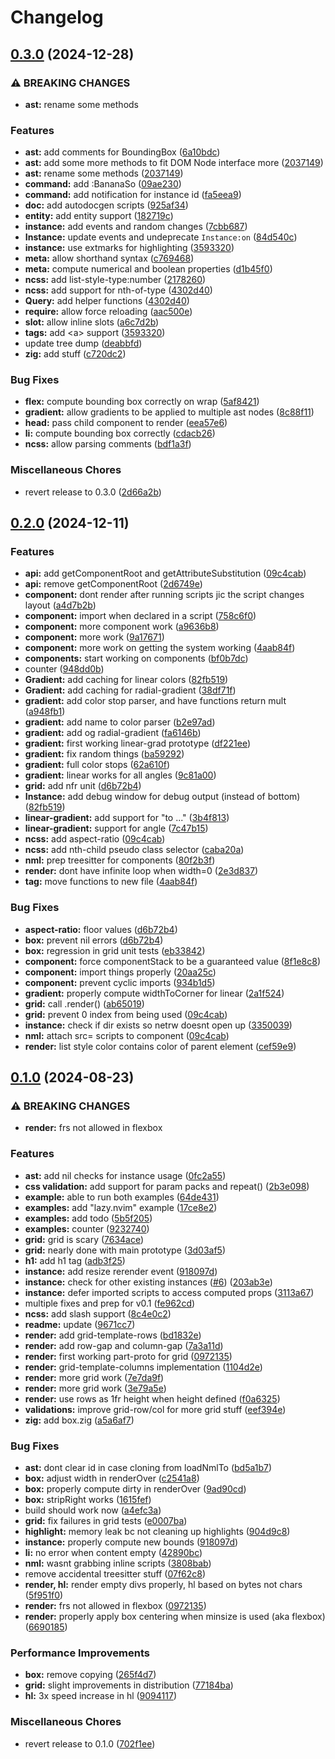 # Changelog

## [0.3.0](https://github.com/CWood-sdf/banana.nvim/compare/v0.2.0...v0.3.0) (2024-12-28)


### ⚠ BREAKING CHANGES

* **ast:** rename some methods

### Features

* **ast:** add comments for BoundingBox ([6a10bdc](https://github.com/CWood-sdf/banana.nvim/commit/6a10bdc384e3a8baa001455caab3385e09ddcf0e))
* **ast:** add some more methods to fit DOM Node interface more ([2037149](https://github.com/CWood-sdf/banana.nvim/commit/2037149f3cc7a08b9864c955f06f9f3ae1fa48c6))
* **ast:** rename some methods ([2037149](https://github.com/CWood-sdf/banana.nvim/commit/2037149f3cc7a08b9864c955f06f9f3ae1fa48c6))
* **command:** add :BananaSo ([09ae230](https://github.com/CWood-sdf/banana.nvim/commit/09ae23024c0ca987bd51d79e27751a2a0ee1688b))
* **command:** add notification for instance id ([fa5eea9](https://github.com/CWood-sdf/banana.nvim/commit/fa5eea992d82e5e7584974727e145a5a6a493a2a))
* **doc:** add autodocgen scripts ([925af34](https://github.com/CWood-sdf/banana.nvim/commit/925af34492c56f6b5679a73159cb1e99be74018d))
* **entity:** add entity support ([182719c](https://github.com/CWood-sdf/banana.nvim/commit/182719c51f1e665c61c94415d72be2cb8c7c20f7))
* **instance:** add events and random changes ([7cbb687](https://github.com/CWood-sdf/banana.nvim/commit/7cbb6879cbca20e8e3f21c2d183fa911a59e601b))
* **Instance:** update events and undeprecate `Instance:on` ([84d540c](https://github.com/CWood-sdf/banana.nvim/commit/84d540cb0a1293462c1d1918e8287054445bb405))
* **instance:** use extmarks for highlighting ([3593320](https://github.com/CWood-sdf/banana.nvim/commit/3593320e5d0141baf80bd6c7299f9553d52f421f))
* **meta:** allow shorthand syntax ([c769468](https://github.com/CWood-sdf/banana.nvim/commit/c7694686f475e3e297813e43a5394b0d8f924ee6))
* **meta:** compute numerical and boolean properties ([d1b45f0](https://github.com/CWood-sdf/banana.nvim/commit/d1b45f078c64b2009535286f2247da3325aa05db))
* **ncss:** add list-style-type:number ([2178260](https://github.com/CWood-sdf/banana.nvim/commit/2178260de647b48b375663b945af768744ca7061))
* **ncss:** add support for nth-of-type ([4302d40](https://github.com/CWood-sdf/banana.nvim/commit/4302d400990ba1bc815abbeb9bf40d026b6cf4be))
* **Query:** add helper functions ([4302d40](https://github.com/CWood-sdf/banana.nvim/commit/4302d400990ba1bc815abbeb9bf40d026b6cf4be))
* **require:** allow force reloading ([aac500e](https://github.com/CWood-sdf/banana.nvim/commit/aac500e018099cbf2ca508562eb921f108179c44))
* **slot:** allow inline slots ([a6c7d2b](https://github.com/CWood-sdf/banana.nvim/commit/a6c7d2b482710c30bd2fa2ec837c649350061dfe))
* **tags:** add &lt;a&gt; support ([3593320](https://github.com/CWood-sdf/banana.nvim/commit/3593320e5d0141baf80bd6c7299f9553d52f421f))
* update tree dump ([deabbfd](https://github.com/CWood-sdf/banana.nvim/commit/deabbfd29271e79591ac59ea8d9a950f82f60200))
* **zig:** add stuff ([c720dc2](https://github.com/CWood-sdf/banana.nvim/commit/c720dc2fc5cac6a955fff92778d2fee2bb17b22f))


### Bug Fixes

* **flex:** compute bounding box correctly on wrap ([5af8421](https://github.com/CWood-sdf/banana.nvim/commit/5af84216a99bb3f712db5d206a4fcc9bef8ea415))
* **gradient:** allow gradients to be applied to multiple ast nodes ([8c88f11](https://github.com/CWood-sdf/banana.nvim/commit/8c88f11490d7918742baadac40e437c571d52719))
* **head:** pass child component to render ([eea57e6](https://github.com/CWood-sdf/banana.nvim/commit/eea57e6d6979af027cd936a82da2c64b18fff03a))
* **li:** compute bounding box correctly ([cdacb26](https://github.com/CWood-sdf/banana.nvim/commit/cdacb268f3f45984d512fd15c612c75afa7c40be))
* **ncss:** allow parsing comments ([bdf1a3f](https://github.com/CWood-sdf/banana.nvim/commit/bdf1a3f44ad76f3d3dee412a62db6259096aebc5))


### Miscellaneous Chores

* revert release to 0.3.0 ([2d66a2b](https://github.com/CWood-sdf/banana.nvim/commit/2d66a2b4774dfbaf30094864f6230cfe20a59482))

## [0.2.0](https://github.com/CWood-sdf/banana.nvim/compare/v0.1.0...v0.2.0) (2024-12-11)


### Features

* **api:** add getComponentRoot and getAttributeSubstitution ([09c4cab](https://github.com/CWood-sdf/banana.nvim/commit/09c4cab006b636e76574e95bdeefffac24c886a7))
* **api:** remove getComponentRoot ([2d6749e](https://github.com/CWood-sdf/banana.nvim/commit/2d6749efb720c23bce711336b4a94361768256b6))
* **component:** dont render after running scripts jic the script changes layout ([a4d7b2b](https://github.com/CWood-sdf/banana.nvim/commit/a4d7b2bd633ddfe4bc463548e6fa6fd9124e3b1e))
* **component:** import when declared in a script ([758c6f0](https://github.com/CWood-sdf/banana.nvim/commit/758c6f0b92496f151d1069691748ea424045ad66))
* **component:** more component work ([a9636b8](https://github.com/CWood-sdf/banana.nvim/commit/a9636b8118678c28212277e4672e7c347b7e8b41))
* **component:** more work ([9a17671](https://github.com/CWood-sdf/banana.nvim/commit/9a17671b84b97944d069e7d59b4dd77d58bb5da3))
* **component:** more work on getting the system working ([4aab84f](https://github.com/CWood-sdf/banana.nvim/commit/4aab84fad9508101a80afdfb8943033bc44e169f))
* **components:** start working on components ([bf0b7dc](https://github.com/CWood-sdf/banana.nvim/commit/bf0b7dcb07ee9ec59f87e6b2bb3194c28dd80303))
* counter ([948dd0b](https://github.com/CWood-sdf/banana.nvim/commit/948dd0bccd9e431115236ec5b51a986ad85118b5))
* **Gradient:** add caching for linear colors ([82fb519](https://github.com/CWood-sdf/banana.nvim/commit/82fb519ddf1225c3deac97c6d5616447587b2613))
* **Gradient:** add caching for radial-gradient ([38df71f](https://github.com/CWood-sdf/banana.nvim/commit/38df71fce096c035386927d89d3fc9894d3c3d54))
* **gradient:** add color stop parser, and have functions return mult ([a948fb1](https://github.com/CWood-sdf/banana.nvim/commit/a948fb1980657f696f5d7813bb1a71ef2f250d9c))
* **gradient:** add name to color parser ([b2e97ad](https://github.com/CWood-sdf/banana.nvim/commit/b2e97adb5d8f07269c014da4c9a3b7d4a53e1274))
* **gradient:** add og radial-gradient ([fa6146b](https://github.com/CWood-sdf/banana.nvim/commit/fa6146b341121b7b6fe723ed2fc056fd0e2ad8af))
* **gradient:** first working linear-grad prototype ([df221ee](https://github.com/CWood-sdf/banana.nvim/commit/df221ee2e91c1ff7bf95191c1c31f2e525b2709d))
* **gradient:** fix random things ([ba59292](https://github.com/CWood-sdf/banana.nvim/commit/ba59292a8041b3b7e8c29b5a05a53783a266e623))
* **gradient:** full color stops ([62a610f](https://github.com/CWood-sdf/banana.nvim/commit/62a610f0e08fb475ff87d49ae230cf61a5bd2e45))
* **gradient:** linear works for all angles ([9c81a00](https://github.com/CWood-sdf/banana.nvim/commit/9c81a003fa41fa62011d985a087d73af8fb7059c))
* **grid:** add nfr unit ([d6b72b4](https://github.com/CWood-sdf/banana.nvim/commit/d6b72b4978ecff5e4f34a19ebda52aac5d750381))
* **Instance:** add debug window for debug output (instead of bottom) ([82fb519](https://github.com/CWood-sdf/banana.nvim/commit/82fb519ddf1225c3deac97c6d5616447587b2613))
* **linear-gradient:** add support for "to ..." ([3b4f813](https://github.com/CWood-sdf/banana.nvim/commit/3b4f813ae79ac60490bb1090e5fd9b086197eb06))
* **linear-gradient:** support for angle ([7c47b15](https://github.com/CWood-sdf/banana.nvim/commit/7c47b15924e545d5464fde51109808fda06e4740))
* **ncss:** add aspect-ratio ([09c4cab](https://github.com/CWood-sdf/banana.nvim/commit/09c4cab006b636e76574e95bdeefffac24c886a7))
* **ncss:** add nth-child pseudo class selector ([caba20a](https://github.com/CWood-sdf/banana.nvim/commit/caba20a8a99dd6d8906eabcd77605763cb6e187b))
* **nml:** prep treesitter for components ([80f2b3f](https://github.com/CWood-sdf/banana.nvim/commit/80f2b3f45601c0c6541bccf5198d3ab5399ff963))
* **render:** dont have infinite loop when width=0 ([2e3d837](https://github.com/CWood-sdf/banana.nvim/commit/2e3d837bf0f1e80ad8f4fb44d7b0250773cfb74d))
* **tag:** move functions to new file ([4aab84f](https://github.com/CWood-sdf/banana.nvim/commit/4aab84fad9508101a80afdfb8943033bc44e169f))


### Bug Fixes

* **aspect-ratio:** floor values ([d6b72b4](https://github.com/CWood-sdf/banana.nvim/commit/d6b72b4978ecff5e4f34a19ebda52aac5d750381))
* **box:** prevent nil errors ([d6b72b4](https://github.com/CWood-sdf/banana.nvim/commit/d6b72b4978ecff5e4f34a19ebda52aac5d750381))
* **box:** regression in grid unit tests ([eb33842](https://github.com/CWood-sdf/banana.nvim/commit/eb33842899c27ad847d37efcac259ba770d33f26))
* **component:** force componentStack to be a guaranteed value ([8f1e8c8](https://github.com/CWood-sdf/banana.nvim/commit/8f1e8c8ad8030a499a7717abbc8f0d54fb5f543f))
* **component:** import things properly ([20aa25c](https://github.com/CWood-sdf/banana.nvim/commit/20aa25c6b31a84dcb836434b3805900e8acbbc9e))
* **component:** prevent cyclic imports ([934b1d5](https://github.com/CWood-sdf/banana.nvim/commit/934b1d56111c38e151fc4227e4215f513aaed33a))
* **gradient:** properly compute widthToCorner for linear ([2a1f524](https://github.com/CWood-sdf/banana.nvim/commit/2a1f524de29ff6ee0459f000a1e0eeb2cdb0cd10))
* **grid:** call .render() ([ab65019](https://github.com/CWood-sdf/banana.nvim/commit/ab65019b5f0f0624739924dbb096bbcd0d3c7c2a))
* **grid:** prevent 0 index from being used ([09c4cab](https://github.com/CWood-sdf/banana.nvim/commit/09c4cab006b636e76574e95bdeefffac24c886a7))
* **instance:** check if dir exists so netrw doesnt open up ([3350039](https://github.com/CWood-sdf/banana.nvim/commit/3350039f1fd223ba960d1fc2622bbf2086ebb4ab))
* **nml:** attach src= scripts to component ([09c4cab](https://github.com/CWood-sdf/banana.nvim/commit/09c4cab006b636e76574e95bdeefffac24c886a7))
* **render:** list style color contains color of parent element ([cef59e9](https://github.com/CWood-sdf/banana.nvim/commit/cef59e97ce906b936d3b6beb4dcca7e370f13fd0))

## [0.1.0](https://github.com/CWood-sdf/banana.nvim/compare/v0.0.1...v0.1.0) (2024-08-23)


### ⚠ BREAKING CHANGES

* **render:** frs not allowed in flexbox

### Features

* **ast:** add nil checks for instance usage ([0fc2a55](https://github.com/CWood-sdf/banana.nvim/commit/0fc2a55dd3c29329502132b3e23481daf6afc89a))
* **css validation:** add support for param packs and repeat() ([2b3e098](https://github.com/CWood-sdf/banana.nvim/commit/2b3e0981481a50988e2f6b457adc3a1a97b56b59))
* **example:** able to run both examples ([64de431](https://github.com/CWood-sdf/banana.nvim/commit/64de4314609dcc432c73549b1750f3450e19b95f))
* **examples:** add "lazy.nvim" example ([17ce8e2](https://github.com/CWood-sdf/banana.nvim/commit/17ce8e28afdf1df1773f3a752b591de02bab8ec8))
* **examples:** add todo ([5b5f205](https://github.com/CWood-sdf/banana.nvim/commit/5b5f205ebd9e792cd62bf68ac8a65fae8d16f20c))
* **examples:** counter ([9232740](https://github.com/CWood-sdf/banana.nvim/commit/923274031aa7bea992e355da5c1f1a52788a71d6))
* **grid:** grid is scary ([7634ace](https://github.com/CWood-sdf/banana.nvim/commit/7634ace51a873ba9eb0455e8a637606c1a82021d))
* **grid:** nearly done with main prototype ([3d03af5](https://github.com/CWood-sdf/banana.nvim/commit/3d03af550e0d9946d39225ad60a9d02a3563a8d9))
* **h1:** add h1 tag ([adb3f25](https://github.com/CWood-sdf/banana.nvim/commit/adb3f256fc1c6181cccfd833dd9333511b252b95))
* **instance:** add resize rerender event ([918097d](https://github.com/CWood-sdf/banana.nvim/commit/918097d53a7422cfcc1b5bf6f615fd3b1690b1e9))
* **instance:** check for other existing instances ([#6](https://github.com/CWood-sdf/banana.nvim/issues/6)) ([203ab3e](https://github.com/CWood-sdf/banana.nvim/commit/203ab3e76417f46b882c021e982501ec46068ecd))
* **instance:** defer imported scripts to access computed props ([3113a67](https://github.com/CWood-sdf/banana.nvim/commit/3113a67f386ca9ec2be16d5625b7e16b692c395a))
* multiple fixes and prep for v0.1 ([fe962cd](https://github.com/CWood-sdf/banana.nvim/commit/fe962cd331a124ca2ac7897783f9ce3b5232c468))
* **ncss:** add slash support ([8c4e0c2](https://github.com/CWood-sdf/banana.nvim/commit/8c4e0c2516046971bd396c579f50e2ff66070ef1))
* **readme:** update ([9671cc7](https://github.com/CWood-sdf/banana.nvim/commit/9671cc7ebe7a6295b51e1821c45930c075fa6a29))
* **render:** add grid-template-rows ([bd1832e](https://github.com/CWood-sdf/banana.nvim/commit/bd1832e6f55af1382a685f04e74698b52e3bd614))
* **render:** add row-gap and column-gap ([7a3a11d](https://github.com/CWood-sdf/banana.nvim/commit/7a3a11d1aa25ae77ca3b381cd6bf844fc4e72c6a))
* **render:** first working part-proto for grid ([0972135](https://github.com/CWood-sdf/banana.nvim/commit/0972135731577ad0263e3285a0cbe6f2ec027529))
* **render:** grid-template-columns implementation ([1104d2e](https://github.com/CWood-sdf/banana.nvim/commit/1104d2ee2535bb7864c72ac38a985a7d1edc9298))
* **render:** more grid work ([7e7da9f](https://github.com/CWood-sdf/banana.nvim/commit/7e7da9f174b64405d05fb25c244b755940f9ccc8))
* **render:** more grid work ([3e79a5e](https://github.com/CWood-sdf/banana.nvim/commit/3e79a5e93c8374074fa1b07ad57e556ed9a2ce5e))
* **render:** use rows as 1fr height when height defined ([f0a6325](https://github.com/CWood-sdf/banana.nvim/commit/f0a63258b37713d2e403c0e8b7d6784742b29bd6))
* **validations:** improve grid-row/col for more grid stuff ([eef394e](https://github.com/CWood-sdf/banana.nvim/commit/eef394e9dc5a747abca9d6e47e0c185d895fc81d))
* **zig:** add box.zig ([a5a6af7](https://github.com/CWood-sdf/banana.nvim/commit/a5a6af791f364fd4e06cd10ce1c5ee7d1da44e6a))


### Bug Fixes

* **ast:** dont clear id in case cloning from loadNmlTo ([bd5a1b7](https://github.com/CWood-sdf/banana.nvim/commit/bd5a1b7f6d03e17a8b67ddb88727d37810d783ac))
* **box:** adjust width in renderOver ([c2541a8](https://github.com/CWood-sdf/banana.nvim/commit/c2541a8704902d122201995054c17dc0d90c4f06))
* **box:** properly compute dirty in renderOver ([9ad90cd](https://github.com/CWood-sdf/banana.nvim/commit/9ad90cd37166b87a9e741efcb4589d802ed35dc2))
* **box:** stripRight works ([1615fef](https://github.com/CWood-sdf/banana.nvim/commit/1615fef9c1d0cf2766797d7d08368fec763c3822))
* build should work now ([a4efc3a](https://github.com/CWood-sdf/banana.nvim/commit/a4efc3aa37d5d2f3ea126c688b86afc7770c4972))
* **grid:** fix failures in grid tests ([e0007ba](https://github.com/CWood-sdf/banana.nvim/commit/e0007ba0e2849e27eb2232a77e04208deb6e297f))
* **highlight:** memory leak bc not cleaning up highlights ([904d9c8](https://github.com/CWood-sdf/banana.nvim/commit/904d9c880db4417e71e60a7cfae2b67a43179844))
* **instance:** properly compute new bounds ([918097d](https://github.com/CWood-sdf/banana.nvim/commit/918097d53a7422cfcc1b5bf6f615fd3b1690b1e9))
* **li:** no error when content empty ([42890bc](https://github.com/CWood-sdf/banana.nvim/commit/42890bcdd4b771bf1caf6356d9ae7330efd852a4))
* **nml:** wasnt grabbing inline scripts ([3808bab](https://github.com/CWood-sdf/banana.nvim/commit/3808babc50d3e4a2af515cca6520f1dc5de696bf))
* remove accidental treesitter stuff ([07f62c8](https://github.com/CWood-sdf/banana.nvim/commit/07f62c8765881cee91e0fa76c146f0c0ad946822))
* **render, hl:** render empty divs properly, hl based on bytes not chars ([5f951f0](https://github.com/CWood-sdf/banana.nvim/commit/5f951f098cc362861ce1475d02960fab152ceaa7))
* **render:** frs not allowed in flexbox ([0972135](https://github.com/CWood-sdf/banana.nvim/commit/0972135731577ad0263e3285a0cbe6f2ec027529))
* **render:** properly apply box centering when minsize is used (aka flexbox) ([6690185](https://github.com/CWood-sdf/banana.nvim/commit/669018501e5f5f42b69f4802c4469206eb2e6d46))


### Performance Improvements

* **box:** remove copying ([265f4d7](https://github.com/CWood-sdf/banana.nvim/commit/265f4d721bd1ec5fb7243e511575232bca880cf6))
* **grid:** slight improvements in distribution ([77184ba](https://github.com/CWood-sdf/banana.nvim/commit/77184ba674acd1b15b55a2103c575cfb03bcb690))
* **hl:** 3x speed increase in hl ([9094117](https://github.com/CWood-sdf/banana.nvim/commit/90941174480d41bc26010f8265a4a4e78e58bc35))


### Miscellaneous Chores

* revert release to 0.1.0 ([702f1ee](https://github.com/CWood-sdf/banana.nvim/commit/702f1ee9b477d546b4a8e31971098913b8c7f88e))
